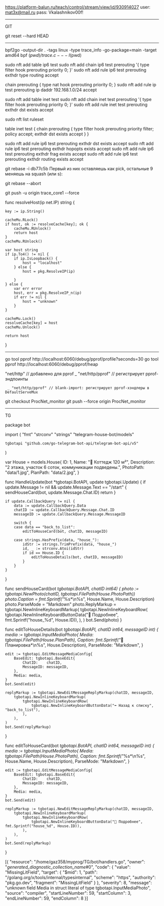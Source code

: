 
https://platform-balun.ru/teach/control/stream/view/id/930914027
user: mat3x@mail.ru
pass: Vkalashnikov00f!

__________________________________________________
GIT

git reset --hard HEAD
____________________________________________________



bpf2go -output-dir . -tags linux -type trace_info -go-package=main -target amd64 bpf $(pwd)/trace.c -- -I$(pwd)



sudo nft add table ip6 test
sudo nft add chain ip6 test prerouting '{ type filter hook prerouting priority 0; }'
sudo nft add rule ip6 test prerouting exthdr type routing accept

chain prerouting {
    type nat hook prerouting priority 0;
}
sudo nft add rule ip test prerouting ip daddr 192.168.1.0/24 accept




sudo nft add table inet test
sudo nft add chain inet test prerouting '{ type filter hook prerouting priority 0; }'
sudo nft add rule inet test prerouting exthdr dst exists accept


sudo nft list ruleset

table inet test {
        chain prerouting {
                type filter hook prerouting priority filter; policy accept;
                exthdr dst exists accept
        }
}


sudo nft add rule ip6 test prerouting exthdr dst exists accept
sudo nft add rule ip6 test prerouting exthdr hopopts exists accept
sudo nft add rule ip6 test prerouting exthdr frag exists accept
sudo nft add rule ip6 test prerouting exthdr routing exists accept



git rebase -i db77c5b 
Первый из них оставляешь как pick, остальные 9 меняешь на squash (или s):

git rebase --abort


git push -u origin trace_core1 --force


func resolveHost(ip net.IP) string {

	key := ip.String()

	cacheMu.RLock()
	if host, ok := resolveCache[key]; ok {
		cacheMu.RUnlock()
		return host
	}
	cacheMu.RUnlock()

	var host string
	if ip.To4() != nil {
		if ip.IsLoopback() {
			host = "localhost"
		} else {
			host = pkg.ResolveIP(ip)

		}
	} else {
		var err error
		host, err = pkg.ResolveIP_n(ip)
		if err != nil {
			host = "unknown"
		}
	}

	cacheMu.Lock()
	resolveCache[key] = host
	cacheMu.Unlock()

	return host
}







_______________________________________________________________________________________________


go tool pprof http://localhost:6060/debug/pprof/profile?seconds=30
go tool pprof http://localhost:6060/debug/pprof/heap



"net/http"      // добавлено для pprof
	_ "net/http/pprof" // регистрирует pprof-эндпоинты

     _ "net/http/pprof" // blank-import: регистрирует pprof-хэндлеры в DefaultServeMux



git checkout ProcNet_monitor
git push --force origin ProcNet_monitor


______________________________________________________________________________________________
TG

package bot

import (
	"fmt"
	"strconv"
	"strings"
	"telegram-house-bot/models"

	tgbotapi "github.com/go-telegram-bot-api/telegram-bot-api/v5"
)

var House = models.House{
	ID:          1,
	Name:        "🏡 Коттедж 120 м²",
	Description: "2 этажа, участок 6 соток, коммуникации подведены.",
	PhotoPath:   "data/1.jpg",
	PlanPath:    "data/2.jpg",
}

func HandleUpdate(bot *tgbotapi.BotAPI, update tgbotapi.Update) {
	if update.Message != nil && update.Message.Text == "/start" {
		sendHouseCard(bot, update.Message.Chat.ID)
		return
	}

	if update.CallbackQuery != nil {
		data := update.CallbackQuery.Data
		chatID := update.CallbackQuery.Message.Chat.ID
		messageID := update.CallbackQuery.Message.MessageID

		switch {
		case data == "back_to_list":
			editToHouseCard(bot, chatID, messageID)

		case strings.HasPrefix(data, "house_"):
			idStr := strings.TrimPrefix(data, "house_")
			id, _ := strconv.Atoi(idStr)
			if id == House.ID {
				editToHouseDetails(bot, chatID, messageID)
			}
		}
	}
}

func sendHouseCard(bot *tgbotapi.BotAPI, chatID int64) {
	photo := tgbotapi.NewPhoto(chatID, tgbotapi.FilePath(House.PhotoPath))
	photo.Caption = fmt.Sprintf("*%s*\n%s", House.Name, House.Description)
	photo.ParseMode = "Markdown"
	photo.ReplyMarkup = tgbotapi.NewInlineKeyboardMarkup(
		tgbotapi.NewInlineKeyboardRow(
			tgbotapi.NewInlineKeyboardButtonData("📄 Подробнее", fmt.Sprintf("house_%d", House.ID)),
		),
	)
	bot.Send(photo)
}

func editToHouseDetails(bot *tgbotapi.BotAPI, chatID int64, messageID int) {
	media := tgbotapi.InputMediaPhoto{
		Media:     tgbotapi.FilePath(House.PlanPath),
		Caption:   fmt.Sprintf("*📐 Планировка*\n%s", House.Description),
		ParseMode: "Markdown",
	}

	edit := tgbotapi.EditMessageMediaConfig{
		BaseEdit: tgbotapi.BaseEdit{
			ChatID:    chatID,
			MessageID: messageID,
		},
		Media: media,
	}
	bot.Send(edit)

	replyMarkup := tgbotapi.NewEditMessageReplyMarkup(chatID, messageID,
		tgbotapi.NewInlineKeyboardMarkup(
			tgbotapi.NewInlineKeyboardRow(
				tgbotapi.NewInlineKeyboardButtonData("⬅️ Назад к списку", "back_to_list"),
			),
		),
	)
	bot.Send(replyMarkup)
}

func editToHouseCard(bot *tgbotapi.BotAPI, chatID int64, messageID int) {
	media := tgbotapi.InputMediaPhoto{
		Media:     tgbotapi.FilePath(House.PhotoPath),
		Caption:   fmt.Sprintf("*%s*\n%s", House.Name, House.Description),
		ParseMode: "Markdown",
	}

	edit := tgbotapi.EditMessageMediaConfig{
		BaseEdit: tgbotapi.BaseEdit{
			ChatID:    chatID,
			MessageID: messageID,
		},
		Media: media,
	}
	bot.Send(edit)

	replyMarkup := tgbotapi.NewEditMessageReplyMarkup(chatID, messageID,
		tgbotapi.NewInlineKeyboardMarkup(
			tgbotapi.NewInlineKeyboardRow(
				tgbotapi.NewInlineKeyboardButtonData("📄 Подробнее", fmt.Sprintf("house_%d", House.ID)),
			),
		),
	)
	bot.Send(replyMarkup)
}

[{
	"resource": "/home/gaz358/myprog/TG/bot/handlers.go",
	"owner": "_generated_diagnostic_collection_name_#0",
	"code": {
		"value": "MissingLitField",
		"target": {
			"$mid": 1,
			"path": "/golang.org/x/tools/internal/typesinternal",
			"scheme": "https",
			"authority": "pkg.go.dev",
			"fragment": "MissingLitField"
		}
	},
	"severity": 8,
	"message": "unknown field Media in struct literal of type tgbotapi.InputMediaPhoto",
	"source": "compiler",
	"startLineNumber": 59,
	"startColumn": 3,
	"endLineNumber": 59,
	"endColumn": 8
}]







